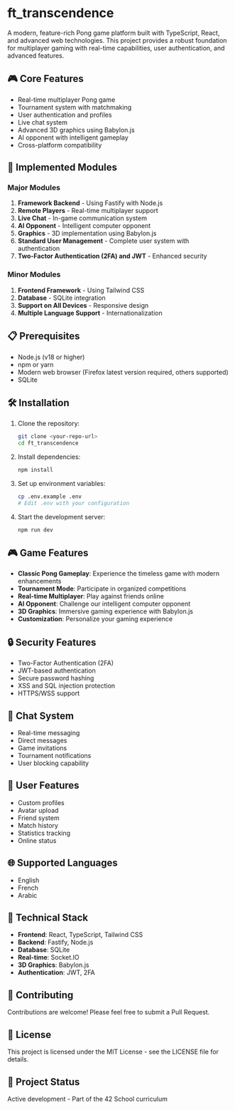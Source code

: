 # ft_transcendence

A modern, feature-rich Pong game platform built with TypeScript, React, and advanced web technologies. This project provides a robust foundation for multiplayer gaming with real-time capabilities, user authentication, and advanced features.

## 🎮 Core Features

- Real-time multiplayer Pong game
- Tournament system with matchmaking
- User authentication and profiles
- Live chat system
- Advanced 3D graphics using Babylon.js
- AI opponent with intelligent gameplay
- Cross-platform compatibility

## 🚀 Implemented Modules

### Major Modules
1. **Framework Backend** - Using Fastify with Node.js
2. **Remote Players** - Real-time multiplayer support
3. **Live Chat** - In-game communication system
4. **AI Opponent** - Intelligent computer opponent
5. **Graphics** - 3D implementation using Babylon.js
6. **Standard User Management** - Complete user system with authentication
7. **Two-Factor Authentication (2FA) and JWT** - Enhanced security

### Minor Modules
1. **Frontend Framework** - Using Tailwind CSS
2. **Database** - SQLite integration
3. **Support on All Devices** - Responsive design
4. **Multiple Language Support** - Internationalization

## 📋 Prerequisites

- Node.js (v18 or higher)
- npm or yarn
- Modern web browser (Firefox latest version required, others supported)
- SQLite

## 🛠️ Installation

1. Clone the repository:
   ```bash
   git clone <your-repo-url>
   cd ft_transcendence
   ```

2. Install dependencies:
   ```bash
   npm install
   ```

3. Set up environment variables:
   ```bash
   cp .env.example .env
   # Edit .env with your configuration
   ```

4. Start the development server:
   ```bash
   npm run dev
   ```

## 🎮 Game Features

- **Classic Pong Gameplay**: Experience the timeless game with modern enhancements
- **Tournament Mode**: Participate in organized competitions
- **Real-time Multiplayer**: Play against friends online
- **AI Opponent**: Challenge our intelligent computer opponent
- **3D Graphics**: Immersive gaming experience with Babylon.js
- **Customization**: Personalize your gaming experience

## 🔒 Security Features

- Two-Factor Authentication (2FA)
- JWT-based authentication
- Secure password hashing
- XSS and SQL injection protection
- HTTPS/WSS support

## 💬 Chat System

- Real-time messaging
- Direct messages
- Game invitations
- Tournament notifications
- User blocking capability

## 👥 User Features

- Custom profiles
- Avatar upload
- Friend system
- Match history
- Statistics tracking
- Online status

## 🌐 Supported Languages

- English
- French
- Arabic

## 🔧 Technical Stack

- **Frontend**: React, TypeScript, Tailwind CSS
- **Backend**: Fastify, Node.js
- **Database**: SQLite
- **Real-time**: Socket.IO
- **3D Graphics**: Babylon.js
- **Authentication**: JWT, 2FA

## 🤝 Contributing

Contributions are welcome! Please feel free to submit a Pull Request.

## 📝 License

This project is licensed under the MIT License - see the LICENSE file for details.

## 🎯 Project Status

Active development - Part of the 42 School curriculum